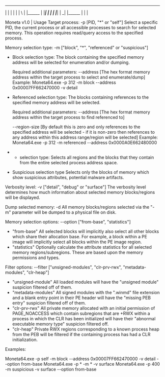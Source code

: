 _______  _____  __   _ _______ _______ _______
|  |  | |     | | \  | |______    |    |_____|
|  |  | |_____| |  \_| |______    |    |     |

Moneta v1.0 | Usage
Target process: -p [PID, "*" or "self"]
  Select a specific PID, the current process or all accessible
  processes to search for selected memory. This operation requires
  read/query access to the specified process.
  
Memory selection type: -m ["block", "*", "referenced" or "suspicious"]
  + Block selection type:
    The block containing the specified memory address will be
    selected for enumeration and/or dumping.
	
	Required additional parameters:
      --address [The hex format memory address within the target
                process to select and enumerate/dump]
    Example:
      Moneta64.exe -p 312 -m block --address 0x00007FF662470000 -v detail
	  
  + Referenced selection type:
    The blocks containing references to the specified memory address
	will be selected.
	
	Required additional parameters:
      --address [The hex format memory address within the target
                process to find referenced to]
				
	  --region-size [By default this is zero and only references to
         	        the specified address will be selected - if it is
					non-zero then references to any address within
					this address range/region will be selected]
    Example:
      Moneta64.exe -p 312 -m referenced --address 0x0000A0E662480000
	  
  + * selection type:
    Selects all regions and the blocks that they contain from
    the entire selected process address space.
	
  + Suspicious selection type
	Selects only the blocks of memory which show suspicious
	attributes, potential malware artifacts.
	
Verbosity level: -v ["detail", "debug" or "surface"]
  The verbosity level determines how much information about
  selected memory blocks/regions will be displayed.
  
Dump selected memory: -d
  All memory blocks/regions selected via the "-m" parameter will
  be dumped to a physical file on disk.

Memory selection options: --option ["from-base", "statistics"]
  + "from-base"
	All selected blocks will implicitly also select all other
	blocks which share their allocation base. For example, a
	block within a PE image will implicitly select all blocks
	within the PE image region.
  + "statistics"
    Optionally calculate the attribute statistics for all selected
    memory regions/subregions. These are based upon the memory
	permissions and types.
	
Filter options: --filter ["unsigned-modules", "clr-prv-rwx", "metadata-modules", "clr-heap"]
  + "unsigned-module"
    All loaded modules will have the "unsigned module" suspicion
	filtered off of them.
  + "metadata-modules"
    All signed modules with the ".winmd" file extension and a blank
	entry point in their PE header will have the "missing PEB entry"
	suspicion filtered off of them.
  + "clr-prv-rwx"
    All private memory allocated with an initial permission of
	PAGE_NOACCESS which contain subregions that are +RWX within a
	process in which the CLR has been initialized will have their
	"abnormal executable memory type" suspicion filtered off.
  + "clr-heap"
    Private RWX regions corresponding to a known process heap
	from the PEB will be filtered if the containing process has had
	a CLR initialization.
	
Examples:

Moneta64.exe -p self -m block --address 0x00007FF662470000 -v detail --option from-base
Moneta64.exe -p * -m * -v surface
Moneta64.exe -p 400 -m suspicious -v surface --option from-base
